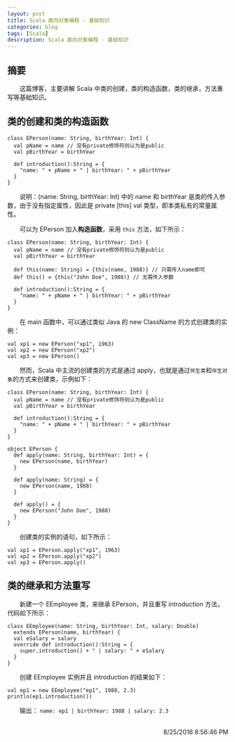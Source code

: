 ```yaml
---
layout: post
title: Scala 面向对象编程 - 基础知识
categories: blog
tags: [Scala]
description: Scala 面向对象编程 - 基础知识
---
```


## 摘要 ##

　　这篇博客，主要讲解 Scala 中类的创建，类的构造函数，类的继承，方法重写等基础知识。

## 类的创建和类的构造函数 ##

    class EPerson(name: String, birthYear: Int) {
      val pName = name // 没有private修饰符则认为是public
      val pBirthYear = birthYear
    
      def introduction():String = {
        "name: " + pName + " | birthYear: " + pBirthYear
      }
    }

　　说明：(name: String, birthYear: Int) 中的 name 和 birthYear 是类的传入参数，由于没有指定属性，因此是 private [this] val 类型，即本类私有的常量属性。

　　可以为 EPerson 加入**构造函数**，采用 `this` 方法，如下所示：

    class EPerson(name: String, birthYear: Int) {
      val pName = name // 没有private修饰符则认为是public
      val pBirthYear = birthYear
      
      def this(name: String) = {this(name, 1988)} // 只需传入name即可
      def this() = {this("John Doe", 1988)} // 无需传入参数
      
      def introduction():String = {
        "name: " + pName + " | birthYear: " + pBirthYear
      }
    }

　　在 main 函数中，可以通过类似 Java 的 new ClassName 的方式创建类的实例：

    val xp1 = new EPerson("xp1", 1963)
    val xp2 = new EPerson("xp2")
    val xp3 = new EPerson()

　　然而，Scala 中主流的创建类的方式是通过 apply，也就是通过`伴生类`和`伴生对象`的方式来创建类，示例如下：

    class EPerson(name: String, birthYear: Int) {
      val pName = name // 没有private修饰符则认为是public
      val pBirthYear = birthYear
    
      def introduction():String = {
        "name: " + pName + " | birthYear: " + pBirthYear
      }
    }

    object EPerson {
      def apply(name: String, birthYear: Int) = {
        new EPerson(name, birthYear)
      }
      
      def apply(name: String) = {
        new EPerson(name, 1988)
      }
      
      def apply() = {
        new EPerson("John Doe", 1988)
      }
    }

　　创建类的实例的语句，如下所示：

    val xp1 = EPerson.apply("xp1", 1963)
    val xp2 = EPerson.apply("xp2")
    val xp3 = EPerson.apply()

## 类的继承和方法重写 ##

　　新建一个 EEmployee 类，来继承 EPerson，并且重写 introduction 方法，代码如下所示：

    class EEmployee(name: String, birthYear: Int, salary: Double) 
      extends EPerson(name, birthYear) {
      val eSalary = salary
      override def introduction():String = {
        super.introduction() + " | salary: " + eSalary
      }
    }

　　创建 EEmployee 实例并且 introduction 的结果如下：

    val ep1 = new EEmployee("ep1", 1988, 2.3)
    println(ep1.introduction())

　　输出： `name: ep1 | birthYear: 1988 | salary: 2.3`

<br/>

<div align="right">8/25/2016 8:56:46 PM </div>